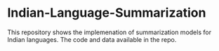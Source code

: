 # Indian-Language-Summarization
This repository shows the implemenation of summarization models for Indian languages. The code and data available in the repo. 
